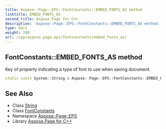 ```yaml
---
title: Aspose::Page::EPS::FontConstants::EMBED_FONTS_AS method
linktitle: EMBED_FONTS_AS
second_title: Aspose.Page for C++
description: 'Aspose::Page::EPS::FontConstants::EMBED_FONTS_AS method. Key of property indicating a type of font to use when saving document in C++.'
type: docs
weight: 200
url: /cpp/aspose.page.eps/fontconstants/embed_fonts_as/
---
```

## FontConstants::EMBED_FONTS_AS method


Key of property indicating a type of font to use when saving document.

```cpp
static const System::String & Aspose::Page::EPS::FontConstants::EMBED_FONTS_AS()
```

## See Also

* Class [String](../../../system/string/)
* Class [FontConstants](../)
* Namespace [Aspose::Page::EPS](../../)
* Library [Aspose.Page for C++](../../../)
